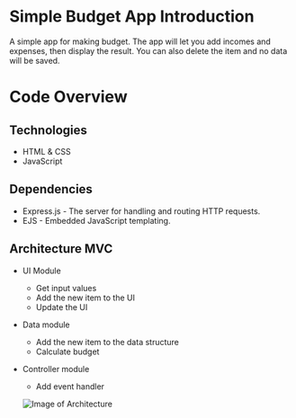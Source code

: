# Simple Budget App Introduction
A simple app for making budget. The app will let you add incomes and expenses, then display the result. You can also delete the item and no data will be saved.

# Code Overview
## Technologies
* HTML & CSS
* JavaScript

## Dependencies
* Express.js - The server for handling and routing HTTP requests.
* EJS - Embedded JavaScript templating.

## Architecture MVC
* UI Module
  - Get input values
  - Add the new item to the UI
  - Update the UI
* Data module
  - Add the new item to the data structure
  - Calculate budget
* Controller module
  - Add event handler
  
  ![Image of Architecture](https://anuwatp.github.com/Artitecture_MVC.PNG)
